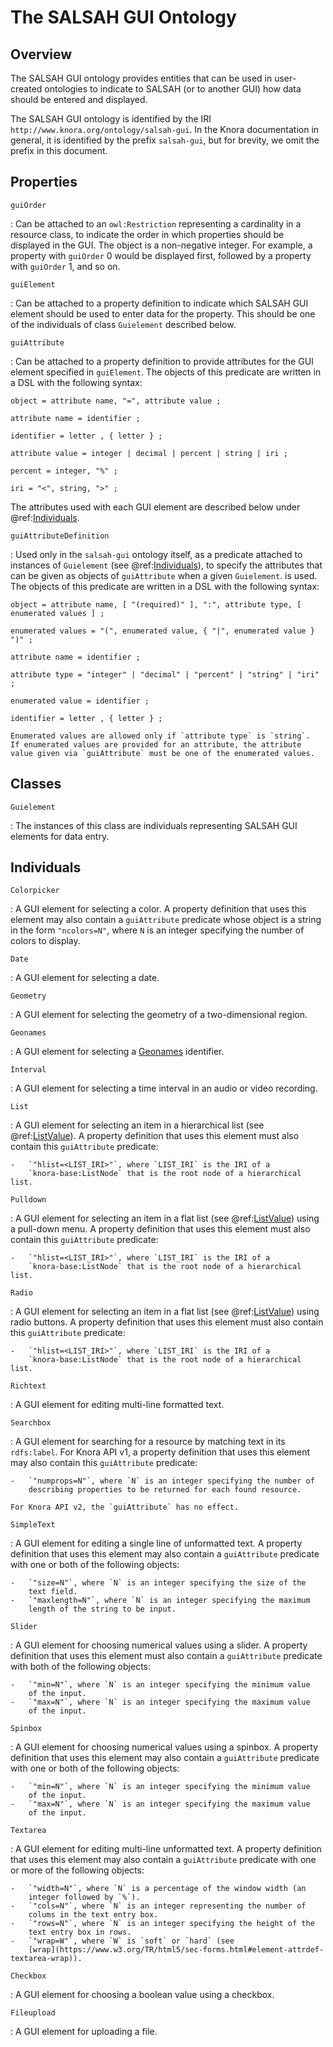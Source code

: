 <!---
Copyright © 2015-2018 the contributors (see Contributors.md).

This file is part of Knora.

Knora is free software: you can redistribute it and/or modify
it under the terms of the GNU Affero General Public License as published
by the Free Software Foundation, either version 3 of the License, or
(at your option) any later version.

Knora is distributed in the hope that it will be useful,
but WITHOUT ANY WARRANTY; without even the implied warranty of
MERCHANTABILITY or FITNESS FOR A PARTICULAR PURPOSE.  See the
GNU Affero General Public License for more details.

You should have received a copy of the GNU Affero General Public
License along with Knora.  If not, see <http://www.gnu.org/licenses/>.
-->

# The SALSAH GUI Ontology

## Overview

The SALSAH GUI ontology provides entities that can be used in
user-created ontologies to indicate to SALSAH (or to another GUI)
how data should be entered and displayed.

The SALSAH GUI ontology is identified by the IRI
`http://www.knora.org/ontology/salsah-gui`. In the Knora documentation
in general, it is identified by the prefix `salsah-gui`, but for
brevity, we omit the prefix in this document.

## Properties

`guiOrder`

:   Can be attached to an `owl:Restriction` representing a cardinality
    in a resource class, to indicate the order in which properties
    should be displayed in the GUI. The object is a non-negative
    integer. For example, a property with `guiOrder` 0 would be
    displayed first, followed by a property with `guiOrder` 1, and so
    on.

`guiElement`

:   Can be attached to a property definition to indicate which SALSAH
    GUI element should be used to enter data for the property. This
    should be one of the individuals of class `Guielement` described
    below.

`guiAttribute`

:   Can be attached to a property definition to provide attributes for
    the GUI element specified in `guiElement`. The objects of this
    predicate are written in a DSL with the following syntax:

```ebnf
object = attribute name, "=", attribute value ;

attribute name = identifier ;

identifier = letter , { letter } ;

attribute value = integer | decimal | percent | string | iri ;

percent = integer, "%" ;

iri = "<", string, ">" ;
```

The attributes used with each GUI element are described below under
@ref:[Individuals](#individuals).

`guiAttributeDefinition`

:   Used only in the `salsah-gui` ontology itself, as a predicate
    attached to instances of `Guielement` (see @ref:[Individuals](#individuals)),
    to specify the attributes that can be given as objects of `guiAttribute` when a given
    `Guielement`. is used. The objects of this predicate are written in
    a DSL with the following syntax:

```ebnf
object = attribute name, [ "(required)" ], ":", attribute type, [ enumerated values ] ;

enumerated values = "(", enumerated value, { "|", enumerated value } ")" ;

attribute name = identifier ;

attribute type = "integer" | "decimal" | "percent" | "string" | "iri" ;

enumerated value = identifier ;

identifier = letter , { letter } ;
```

    Enumerated values are allowed only if `attribute type` is `string`.
    If enumerated values are provided for an attribute, the attribute
    value given via `guiAttribute` must be one of the enumerated values.

## Classes

`Guielement`

:   The instances of this class are individuals representing SALSAH GUI
    elements for data entry.

## Individuals

`Colorpicker`

:   A GUI element for selecting a color. A property definition that uses
    this element may also contain a `guiAttribute` predicate whose
    object is a string in the form `"ncolors=N"`, where `N` is an
    integer specifying the number of colors to display.

`Date`

:   A GUI element for selecting a date.

`Geometry`

:   A GUI element for selecting the geometry of a two-dimensional
    region.

`Geonames`

:   A GUI element for selecting a [Geonames](http://www.geonames.org/)
    identifier.

`Interval`

:   A GUI element for selecting a time interval in an audio or video
    recording.

`List`

:   A GUI element for selecting an item in a hierarchical list (see
    @ref:[ListValue](knora-base.md#listvalue)). A property definition that
    uses this element must also contain this `guiAttribute` predicate:

    -   `"hlist=<LIST_IRI>"`, where `LIST_IRI` is the IRI of a
        `knora-base:ListNode` that is the root node of a hierarchical list.

`Pulldown`

:   A GUI element for selecting an item in a flat list (see
    @ref:[ListValue](knora-base.md#listvalue)) using a pull-down menu. A
    property definition that uses this element must also contain this
    `guiAttribute` predicate:

    -   `"hlist=<LIST_IRI>"`, where `LIST_IRI` is the IRI of a
        `knora-base:ListNode` that is the root node of a hierarchical list.

`Radio`

:   A GUI element for selecting an item in a flat list (see
    @ref:[ListValue](knora-base.md#listvalue)) using radio buttons. A property
    definition that uses this element must also contain this
    `guiAttribute` predicate:

    -   `"hlist=<LIST_IRI>"`, where `LIST_IRI` is the IRI of a
        `knora-base:ListNode` that is the root node of a hierarchical list.

`Richtext`

:   A GUI element for editing multi-line formatted text.

`Searchbox`

:   A GUI element for searching for a resource by matching text in its
    `rdfs:label`. For Knora API v1, a property definition that uses this
    element may also contain this `guiAttribute` predicate:

    -   `"numprops=N"`, where `N` is an integer specifying the number of
        describing properties to be returned for each found resource.

    For Knora API v2, the `guiAttribute` has no effect.

`SimpleText`

:   A GUI element for editing a single line of unformatted text. A
    property definition that uses this element may also contain a
    `guiAttribute` predicate with one or both of the following objects:

    -   `"size=N"`, where `N` is an integer specifying the size of the
        text field.
    -   `"maxlength=N"`, where `N` is an integer specifying the maximum
        length of the string to be input.

`Slider`

:   A GUI element for choosing numerical values using a slider. A
    property definition that uses this element must also contain a
    `guiAttribute` predicate with both of the following objects:

    -   `"min=N"`, where `N` is an integer specifying the minimum value
        of the input.
    -   `"max=N"`, where `N` is an integer specifying the maximum value
        of the input.

`Spinbox`

:   A GUI element for choosing numerical values using a spinbox. A
    property definition that uses this element may also contain a
    `guiAttribute` predicate with one or both of the following objects:

    -   `"min=N"`, where `N` is an integer specifying the minimum value
        of the input.
    -   `"max=N"`, where `N` is an integer specifying the maximum value
        of the input.

`Textarea`

:   A GUI element for editing multi-line unformatted text. A property
    definition that uses this element may also contain a `guiAttribute`
    predicate with one or more of the following objects:

    -   `"width=N"`, where `N` is a percentage of the window width (an
        integer followed by `%`).
    -   `"cols=N"`, where `N` is an integer representing the number of
        colums in the text entry box.
    -   `"rows=N"`, where `N` is an integer specifying the height of the
        text entry box in rows.
    -   `"wrap=W"`, where `W` is `soft` or `hard` (see
        [wrap](https://www.w3.org/TR/html5/sec-forms.html#element-attrdef-textarea-wrap)).

`Checkbox`

:   A GUI element for choosing a boolean value using a checkbox.

`Fileupload`

:   A GUI element for uploading a file.
